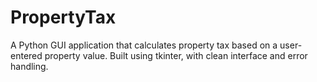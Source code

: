 # PropertyTax
A Python GUI application that calculates property tax based on a user-entered property value. Built using tkinter, with clean interface and error handling.
